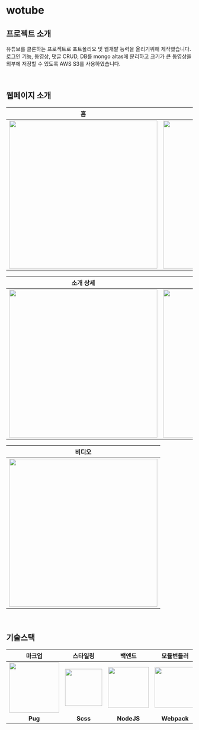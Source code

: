 # wotube

## 프로젝트 소개

유튜브를 클론하는 프로젝트로 포트폴리오 및 웹개발 능력을 올리기위해 제작했습니다. 로그인 기능, 동영상, 댓글 CRUD, DB를 mongo altas에 분리하고 크기가 큰 동영상을 외부에 저장할 수 있도록 AWS S3를 사용하였습니다.

<br>

## 웹페이지 소개

|                       홈                       |                    소개                     |
| :--------------------------------------------: | :---------------------------------------------: |
| <img src="./pageImage/home.png" width="400px"> | <img src="./pageImage/about.png" width="400px"> |

|                     소개 상세                      |                      사진                       |
| :----------------------------------------------------: | :---------------------------------------------: |
| <img src="./pageImage/about_detail.png" width="400px"> | <img src="./pageImage/photo.gif" width="400px"> |

|                     비디오                      |
|:----------------------------------------------------:|
| <img src="./pageImage/video.png" width="400px"> |

<br>

## 기술스택
|마크업|스타일링|백엔드|모듈번들러|
|:----:|:----:|:----:|:----:|
| <img src="https://t1.daumcdn.net/cfile/tistory/21171341584531D110" width="135px"> |<img src="https://img1.daumcdn.net/thumb/R800x0/?scode=mtistory2&fname=https%3A%2F%2Ft1.daumcdn.net%2Fcfile%2Ftistory%2F994376385B56854A0D" width="100px"> |<img src="https://miro.medium.com/max/1051/1*q9myzo5Au8OfsaSrCodNmw.png" width="110px"> |<img src="https://raw.githubusercontent.com/webpack/media/master/logo/icon-square-big.png" width="110px">
|**Pug**|**Scss**|**NodeJS**|**Webpack**|
